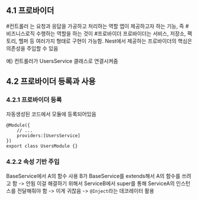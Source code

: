 ## 4.1 프로바이더
#컨트롤러 는 요청과 응답을 가공하고 처리하는 역할
앱이 제공하고자 하는 기능, 즉 #비즈니스로직 수행하는 역할을 하는 것이 #프로바이더
프로바이더는 서비스, 저장소, 팩토리, 헬퍼 등 여러가지 형태로 구현이 가능함.
Nest에서 제공하는 프로바이더의 핵심은 의존성을 주입할 수 있음

예) 컨트롤러가 UsersService 클래스로 연결시켜줌

## 4.2 프로바이더 등록과 사용
### 4.2.1 프로바이더 등록
자동생성된 코드에서 모듈에 등록되어있음

```tsx
@Module({
	// ...
	providers:[UsersService]
})
export class UsersModule {}
```

### 4.2.2 속성 기반 주입

BaseService에서 A의 함수 사용
B가 BaseService를 extends해서 A의 함수를 쓰려고 함 -> 안됨
이걸 해결하기 위해서 ServiceB에서 super를 통해 ServiceA의 인스턴스를 전달해줘야 함
-> 이게 귀찮음
-> `@Inject`라는 데코레이터 활용